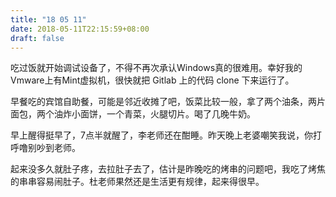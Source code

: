 ```yaml
---
title: "18 05 11"
date: 2018-05-11T22:15:59+08:00
draft: false
---
```


吃过饭就开始调试设备了，不得不再次承认Windows真的很难用。幸好我的Vmware上有Mint虚拟机，很快就把 Gitlab 上的代码 clone 下来运行了。

早餐吃的宾馆自助餐，可能是邻近收摊了吧，饭菜比较一般，拿了两个油条，两片面包，两个油炸小面饼，一个青菜，火腿切片。喝了几晚牛奶。

早上醒得挺早了，7点半就醒了，李老师还在酣睡。昨天晚上老婆嘲笑我说，你打呼噜别吵到老师。

起来没多久就肚子疼，去拉肚子去了，估计是昨晚吃的烤串的问题吧，我吃了烤焦的串串容易闹肚子。杜老师果然还是生活更有规律，起来得很早。
